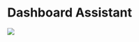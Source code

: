 # Dashboard Assistant

![](https://joehoyle-captured.s3-eu-west-1.amazonaws.com/Screen-Shot-2023-11-16-16-42-05.84-FncbEFlGuJO3iAQb5jRh0gttjTo69olXwyAnJPR7Bajq3BDc4xi1RLXULoif5mdhp3K6Eo6AYaijS0r3fEWYRJkksNO1VKoZLFVI.png)
